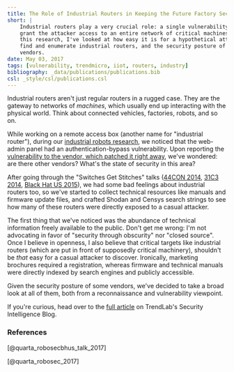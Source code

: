 ```yaml
---
title: The Role of Industrial Routers in Keeping the Future Factory Secure
short: |
    Industrial routers play a very crucial role: a single vulnerability can
    grant the attacker access to an entire network of critical machines. In
    this research, I've looked at how easy it is for a hypothetical attacker to
    find and enumerate industrial routers, and the security posture of their
    vendors.
date: May 03, 2017
tags: [vulnerability, trendmicro, iiot, routers, industry]
bibliography: _data/publications/publications.bib
csl: _style/csl/publications.csl
---
```


Industrial routers aren't just regular routers in a rugged case. They are the
gateway to networks of *machines*, which usually end up interacting with the
physical world. Think about connected vehicles, factories, robots, and so on.

While working on a remote access box (another name for "industrial router"),
during our [industrial robots research](http://robosec.org), we noticed that
the web-admin panel had an authentication-bypass vulnerability. Upon reporting
the [vulnerability to the vendor, which patched it right
away](https://websupport.ewon.biz/support/news/support/ewon-security-enhancement-fw-112s2-0),
we've wondered: are there other vendors? What's the state of security in this
area?

After going through the "Switches Get Stitches" talks ([44CON 2014](https://www.slideshare.net/44Con/switches-getstitches), [31C3 2014](https://media.ccc.de/v/31c3_-_6196_-_en_-_saal_1_-_201412281130_-_switches_get_stitches_-_eireann_leverett), [Black Hat US 2015](https://www.youtube.com/watch?v=urjKkQaspHQ)),
we had some bad feelings about industrial routers too, so we've started to
collect technical resources like manuals and firmware update files, and crafted
Shodan and Censys search strings to see how many of these routers were directly
exposed to a casual attacker.

The first thing that we've noticed was the abundance of technical information
freely available to the public. Don't get me wrong: I'm not advocating in favor
of "security through obscurity" nor "closed source". Once I believe in
openness, I also believe that critical targets like industrial routers (which
are put in front of supposedly critical machinery), shouldn't be *that* easy
for a casual attacker to discover. Ironically, marketing brochures required
a registration, whereas firmware and technical manuals were directly indexed by
search engines and publicly accessible.

Given the security posture of some vendors, we've decided to take a broad look
at all of them, both from a reconnaissance and vulnerability viewpoint.

If you're curious, head over to the [full article](https://blog.trendmicro.com/trendlabs-security-intelligence/compromising-industrial-robots/) on TrendLab's Security Intelligence Blog.

### References

[@quarta_robosecbhus_talk_2017]

[@quarta_robosec_2017]
